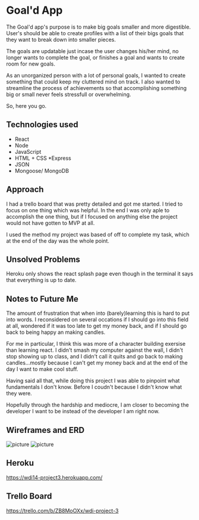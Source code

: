 # Goal'd App

The Goal'd app's purpose is to make big goals smaller and more digestible. User's should be able to create profiles with a list of their bigs goals that they want to break down into smaller pieces.

The goals are updatable just incase the user changes his/her mind, no longer wants to complete the goal, or finishes a goal and wants to create room for new goals.

As an unorganized person with a lot of personal goals, I wanted to create something that could keep my cluttered mind on track. I also wanted to streamline the process of achievements so that accomplishing something big or small never feels stressfull or overwhelming. 

So, here you go.

## Technologies used

* React
* Node
* JavaScript
* HTML + CSS
 *Express
* JSON
* Mongoose/ MongoDB

## Approach
I had a trello board that was pretty detailed and got me started. I tried to focus on one thing which was helpful. In the end I was only aple to accomplish the one thing, but if I focused on anything else the project would not have gotten to MVP at all.

I used the method my project was based of off to complete my task, which at the end of the day was the whole point.

## Unsolved Problems 

Heroku only shows the react splash page even though in the terminal it says that everything is up to date. 


## Notes to Future Me
The amount of frustration that when into (barely)learning this is hard to put into words. I reconsidered on several occations if I should go into this field at all,  wondered if it was too late to get my money back, and if I should go back to being happy an making candles.

For me in particular, I think this was more of a character building exersise than learning react. 
I didn't smash my computer against the wall, I didn't stop showing up to class, and I didn't call it quits and go back to making candles...mostly because I can't get my money back and at the end of the day I want to make cool stuff.

Having said all that, while doing this project I was able to pinpoint what fundamentals I don't know. Before I coudn't because I didn't know what they were. 

Hopefully through the hardship and mediocre, I am closer to becoming the developer I want to be instead of the developer I am right now. 

## Wireframes and ERD

![picture](images/img1.jpg)
![picture](images/img2.jpg)

## Heroku 

https://wdi14-project3.herokuapp.com/

## Trello Board

https://trello.com/b/ZB8MoOXx/wdi-project-3
